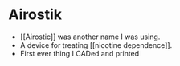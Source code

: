 # Airostik

- [[Airostic]] was another name I was using.
- A device for treating [[nicotine dependence]].
- First ever thing I CADed and printed
